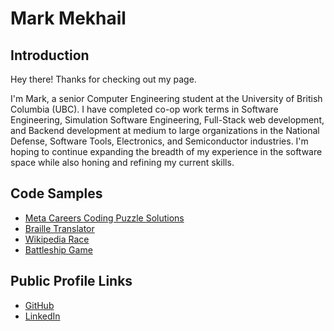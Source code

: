 # Mark Mekhail
## Introduction
Hey there! Thanks for checking out my page. 

I'm Mark, a senior Computer Engineering student at the University of British Columbia (UBC). I have completed co-op work terms in Software Engineering, Simulation Software Engineering, Full-Stack web development, and Backend development at medium to large organizations in the National Defense, Software Tools, Electronics, and Semiconductor industries. I'm hoping to continue expanding the breadth of my experience in the software space while also honing and refining my current skills.

## Code Samples
- [Meta Careers Coding Puzzle Solutions](https://github.com/Mark-Mekhail/Meta-Careers-Coding-Puzzle-Solutions)
- [Braille Translator](https://github.com/Mark-Mekhail/Braille-Translator)
- [Wikipedia Race](https://github.com/Mark-Mekhail/Wikipedia-Race)
- [Battleship Game](https://github.com/Mark-Mekhail/Battleship)

## Public Profile Links
- [GitHub](https://github.com/Mark-Mekhail)
- [LinkedIn](https://www.linkedin.com/in/markmekhail)

